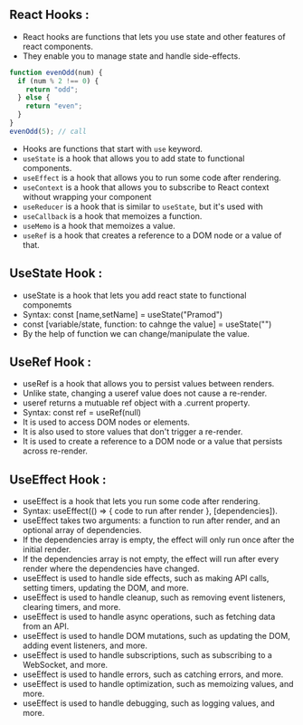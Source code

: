 ## React Hooks :

- React hooks are functions that lets you use state and other features of react components.
- They enable you to manage state and handle side-effects.

```js
function evenOdd(num) {
  if (num % 2 !== 0) {
    return "odd";
  } else {
    return "even";
  }
}
evenOdd(5); // call
```

- Hooks are functions that start with `use` keyword.
- `useState` is a hook that allows you to add state to functional components.
- `useEffect` is a hook that allows you to run some code after rendering.
- `useContext` is a hook that allows you to subscribe to React context without wrapping your component
- `useReducer` is a hook that is similar to `useState`, but it's used with
- `useCallback` is a hook that memoizes a function.
- `useMemo` is a hook that memoizes a value.
- `useRef` is a hook that creates a reference to a DOM node or a value of that.

## UseState Hook :

- useState is a hook that lets you add react state to functional componemts
- Syntax: const [name,setName] = useState("Pramod")
- const [variable/state, function: to cahnge the value] = useState("")
- By the help of function we can change/manipulate the value.

## UseRef Hook :

- useRef is a hook that allows you to persist values between renders.
- Unlike state, changing a useref value does not cause a re-render.
- useref returns a mutuable ref object with a .current property.
- Syntax: const ref = useRef(null)
- It is used to access DOM nodes or elements.
- It is also used to store values that don't trigger a re-render.
- It is used to create a reference to a DOM node or a value that persists across re-render.

## UseEffect Hook :

- useEffect is a hook that lets you run some code after rendering.
- Syntax: useEffect(() => { code to run after render }, [dependencies]).
- useEffect takes two arguments: a function to run after render, and an optional array of dependencies.
- If the dependencies array is empty, the effect will only run once after the initial render.
- If the dependencies array is not empty, the effect will run after every render where the dependencies have
  changed.
- useEffect is used to handle side effects, such as making API calls, setting timers, updating the
  DOM, and more.
- useEffect is used to handle cleanup, such as removing event listeners, clearing timers, and more.
- useEffect is used to handle async operations, such as fetching data from an API.
- useEffect is used to handle DOM mutations, such as updating the DOM, adding event listeners, and
  more.
- useEffect is used to handle subscriptions, such as subscribing to a WebSocket, and more.
- useEffect is used to handle errors, such as catching errors, and more.
- useEffect is used to handle optimization, such as memoizing values, and more.
- useEffect is used to handle debugging, such as logging values, and more.